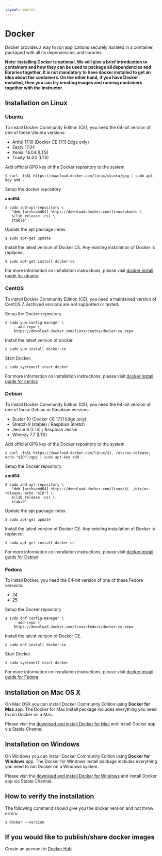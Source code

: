 ```yaml
---
layout: master
---
```


# Docker

Docker provides a way to run applications securely isolated in a container,
packaged with all its dependencies and libraries.

**Note: Installing Docker is optional. We will give a brief introduction to
containers and how they can be used to package all dependencies and libraries
together. It is not mandatory to have docker installed to get an idea about the
containers. On the other hand, if you have Docker installed, then you can try
creating images and running containers together with the instructor.**


## Installation on Linux

### Ubuntu

To install Docker Community Edition (CE), you need the 64-bit version of one of
these Ubuntu versions:

  * Artful 17.10 (Docker CE 17.11 Edge only)
  * Zesty 17.04
  * Xenial 16.04 (LTS)
  * Trusty 14.04 (LTS)

Add official GPG key of the Docker repository to the system
```shell
$ curl -fsSL https://download.docker.com/linux/ubuntu/gpg | sudo apt-key add -
```
Setup the docker repository

**amd64**
```shell
$ sudo add-apt-repository \
   "deb [arch=amd64] https://download.docker.com/linux/ubuntu \
   $(lsb_release -cs) \
   stable"
```

Update the apt package index.
```shell
$ sudo apt-get update
```

Install the latest version of Docker CE. Any existing installation of Docker is replaced.
```shell
$ sudo apt-get install docker-ce
```

For more information on installation instructions, please visit [docker install guide for ubuntu](https://docs.docker.com/engine/installation/linux/docker-ce/ubuntu/)


### CentOS

To install Docker Community Edition (CE), you need a maintained version of
CentOS 7. Archived versions are not supported or tested.

Setup the Docker repository

```shell
$ sudo yum-config-manager \
    --add-repo \
    https://download.docker.com/linux/centos/docker-ce.repo
```
Install the latest version of docker
```shell
$ sudo yum install docker-ce
```
Start Docker.
```shell
$ sudo systemctl start docker
```

For more information on installation instructions, please visit [docker install guide for centos](https://docs.docker.com/engine/installation/linux/docker-ce/centos/)


### Debian

To install Docker Community Edition (CE), you need the 64-bit version of one of
these Debian or Raspbian versions:

* Buster 10 (Docker CE 17.11 Edge only)
* Stretch 9 (stable) / Raspbian Stretch
* Jessie 8 (LTS) / Raspbian Jessie
* Wheezy 7.7 (LTS)

Add official GPG key of the Docker repository to the system
```shell
$ curl -fsSL https://download.docker.com/linux/$(. /etc/os-release; echo "$ID")/gpg | sudo apt-key add -
```

Setup the Docker repository

**amd64**
```shell
$ sudo add-apt-repository \
   "deb [arch=amd64] https://download.docker.com/linux/$(. /etc/os-release; echo "$ID") \
   $(lsb_release -cs) \
   stable"
```

Update the apt package index.
```shell
$ sudo apt-get update
```

Install the latest version of Docker CE. Any existing installation of Docker is replaced.
```shell
$ sudo apt-get install docker-ce
```

For more information on installation instructions, please visit [docker install
guide for
Debian](https://docs.docker.com/engine/installation/linux/docker-ce/debian/)


### Fedora

To install Docker, you need the 64-bit version of one of these Fedora versions:

* 24
* 25

Setup the Docker repository
```shell
$ sudo dnf config-manager \
    --add-repo \
    https://download.docker.com/linux/fedora/docker-ce.repo
```

Install the latest version of Docker CE.
```shell
$ sudo dnf install docker-ce
```

Start Docker.
```shell
$ sudo systemctl start docker
```
For more information on installation instructions, please visit [docker install
guide for
Fedora](https://docs.docker.com/engine/installation/linux/docker-ce/fedora/)


## Installation on Mac OS X

On Mac OSX you can install Docker Community Ediiton using **Docker for Mac**
app. The Docker for Mac install package includes everything you need to run
Docker on a Mac.

Please visit the [download and install Docker for
Mac](https://docs.docker.com/docker-for-mac/install/) and install Docker app
via Stable Channel.


## Installation on Windows

On Windows you can install Docker Community Edition using **Docker for
Windows** app. The Docker for Windows install package includes everything you
need to run Docker on a Windows system.

Please visit the [download and install Docker for
Windows](https://docs.docker.com/docker-for-windows/install/) and install
Docker app via Stable Channel.


## How to verify the installation

The following command should give you the docker version and not throw errors:

```shell
$ docker --version
```

## If you would like to publish/share docker images

Create an account in [Docker Hub](https://hub.docker.com/)
